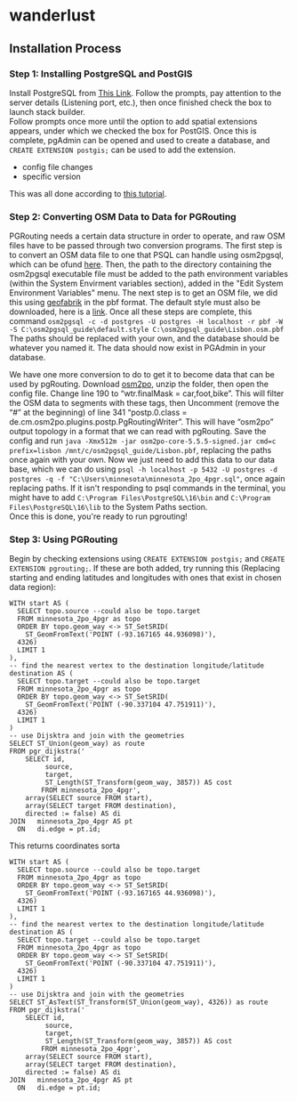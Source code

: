# wanderlust
## Installation Process
### Step 1:  Installing PostgreSQL and PostGIS

Install PostgreSQL from [This Link](https://www.enterprisedb.com/downloads/postgres-postgresql-downloads).
Follow the prompts, pay attention to the server details (Listening port, etc.), then once finished check the box to launch stack builder.  
Follow prompts once more until the option to add spatial extensions appears, under which we checked the box for PostGIS. Once this is complete, pgAdmin can be opened and used to create a database, and `CREATE EXTENSION postgis;` can be used to add the extension.

- config file changes
- specific version
  
This was all done according to [this tutorial](https://mapscaping.com/getting-started-with-postgis/).

### Step 2:  Converting OSM Data to Data for PGRouting

PGRouting needs a certain data structure in order to operate, and raw OSM files have to be passed through two conversion programs.  The first step is to convert an OSM data file to one that PSQL can handle using osm2pgsql, which can be ofund [here](https://osm2pgsql.org/doc/install.html).  Then, the path to the directory containing the osm2pgsql executable file must be added to the path environment variables (within the System Envirment variables section), added in the "Edit System Environment Variables" menu.  The next step is to get an OSM file, we did this using [geofabrik](https://www.geofabrik.de/) in the pbf format.  The default style must also be downloaded, here is a [link](https://learnosm.org/files/default.style).  Once all these steps are complete, this command `osm2pgsql -c -d postgres -U postgres -H localhost -r pbf -W -S C:\osm2pgsql_guide\default.style C:\osm2pgsql_guide\Lisbon.osm.pbf`  The paths should be replaced with your own, and the database should be whatever you named it.  The data should now exist in PGAdmin in your database.  

We have one more conversion to do to get it to become data that can be used by pgRouting.  Download [osm2po](https://osm2po.de/), unzip the folder, then open the config file. Change line 190 to “wtr.finalMask = car,foot,bike”. This will filter the OSM data to segments with these tags, then Uncomment (remove the “#” at the beginning) of line 341 “postp.0.class = de.cm.osm2po.plugins.postp.PgRoutingWriter”. This will have “osm2po” output topology in a format that we can read with pgRouting.  Save the config and run `java -Xmx512m -jar osm2po-core-5.5.5-signed.jar cmd=c prefix=lisbon /mnt/c/osm2pgsql_guide/Lisbon.pbf`, replacing the paths once again with your own.  Now we just need to add this data to our data base, which we can do using `psql -h localhost -p 5432 -U postgres -d postgres -q -f "C:\Users\minnesota\minnesota_2po_4pgr.sql"`, once again replacing paths.  If it isn't responding to psql commands in the terminal, you might have to add `C:\Program Files\PostgreSQL\16\bin` and  `C:\Program Files\PostgreSQL\16\lib` to the System Paths section.  
Once this is done, you're ready to run pgrouting! 

### Step 3:  Using PGRouting

Begin by checking extensions using `CREATE EXTENSION postgis;` and `CREATE EXTENSION pgrouting;`.  If these are both added, try running this (Replacing starting and ending latitudes and longitudes with ones that exist in chosen data region):
```
WITH start AS (
  SELECT topo.source --could also be topo.target
  FROM minnesota_2po_4pgr as topo
  ORDER BY topo.geom_way <-> ST_SetSRID(
    ST_GeomFromText('POINT (-93.167165 44.936098)'),
  4326)
  LIMIT 1
),
-- find the nearest vertex to the destination longitude/latitude
destination AS (
  SELECT topo.target --could also be topo.target
  FROM minnesota_2po_4pgr as topo
  ORDER BY topo.geom_way <-> ST_SetSRID(
    ST_GeomFromText('POINT (-90.337104 47.751911)'),
  4326)
  LIMIT 1
)
-- use Dijsktra and join with the geometries
SELECT ST_Union(geom_way) as route
FROM pgr_dijkstra('
    SELECT id,
         source,
         target,
         ST_Length(ST_Transform(geom_way, 3857)) AS cost
        FROM minnesota_2po_4pgr',
    array(SELECT source FROM start),
    array(SELECT target FROM destination),
    directed := false) AS di
JOIN   minnesota_2po_4pgr AS pt
  ON   di.edge = pt.id;
```
This returns coordinates sorta
```
WITH start AS (
  SELECT topo.source --could also be topo.target
  FROM minnesota_2po_4pgr as topo
  ORDER BY topo.geom_way <-> ST_SetSRID(
    ST_GeomFromText('POINT (-93.167165 44.936098)'),
  4326)
  LIMIT 1
),
-- find the nearest vertex to the destination longitude/latitude
destination AS (
  SELECT topo.target --could also be topo.target
  FROM minnesota_2po_4pgr as topo
  ORDER BY topo.geom_way <-> ST_SetSRID(
    ST_GeomFromText('POINT (-90.337104 47.751911)'),
  4326)
  LIMIT 1
)
-- use Dijsktra and join with the geometries
SELECT ST_AsText(ST_Transform(ST_Union(geom_way), 4326)) as route
FROM pgr_dijkstra('
    SELECT id,
         source,
         target,
         ST_Length(ST_Transform(geom_way, 3857)) AS cost
        FROM minnesota_2po_4pgr',
    array(SELECT source FROM start),
    array(SELECT target FROM destination),
    directed := false) AS di
JOIN   minnesota_2po_4pgr AS pt
  ON   di.edge = pt.id;
```

